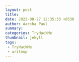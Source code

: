 ```yaml
---
layout: post
title: 
date: 2022-08-27 12:35:33 +0530
author: Aarcha Paul
summary: 
categories: TryHackMe
thumbnail: jekyll
tags:
 - TryHackMe
 - writeup
---
```

